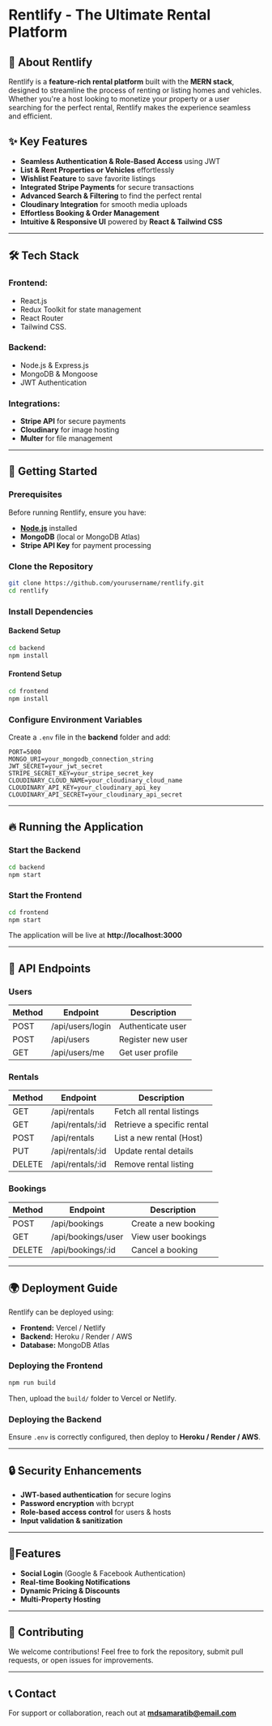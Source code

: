 # Rentlify - The Ultimate Rental Platform

## 🚀 About Rentlify
Rentlify is a **feature-rich rental platform** built with the **MERN stack**, designed to streamline the process of renting or listing homes and vehicles. Whether you're a host looking to monetize your property or a user searching for the perfect rental, Rentlify makes the experience seamless and efficient.

## ✨ Key Features
- **Seamless Authentication & Role-Based Access** using JWT
- **List & Rent Properties or Vehicles** effortlessly
- **Wishlist Feature** to save favorite listings
- **Integrated Stripe Payments** for secure transactions
- **Advanced Search & Filtering** to find the perfect rental
- **Cloudinary Integration** for smooth media uploads
- **Effortless Booking & Order Management**
- **Intuitive & Responsive UI** powered by **React & Tailwind CSS**

---

## 🛠️ Tech Stack
### **Frontend:**
- React.js
- Redux Toolkit for state management
- React Router
- Tailwind CSS.

### **Backend:**
- Node.js & Express.js
- MongoDB & Mongoose
- JWT Authentication

### **Integrations:**
- **Stripe API** for secure payments
- **Cloudinary** for image hosting
- **Multer** for file management

---

## 🚀 Getting Started
### **Prerequisites**
Before running Rentlify, ensure you have:
- **[Node.js](https://nodejs.org/)** installed
- **MongoDB** (local or MongoDB Atlas)
- **Stripe API Key** for payment processing

### **Clone the Repository**
```sh
git clone https://github.com/yourusername/rentlify.git
cd rentlify
```

### **Install Dependencies**
#### **Backend Setup**
```sh
cd backend
npm install
```

#### **Frontend Setup**
```sh
cd frontend
npm install
```

### **Configure Environment Variables**
Create a `.env` file in the **backend** folder and add:
```env
PORT=5000
MONGO_URI=your_mongodb_connection_string
JWT_SECRET=your_jwt_secret
STRIPE_SECRET_KEY=your_stripe_secret_key
CLOUDINARY_CLOUD_NAME=your_cloudinary_cloud_name
CLOUDINARY_API_KEY=your_cloudinary_api_key
CLOUDINARY_API_SECRET=your_cloudinary_api_secret
```

---

## 🔥 Running the Application
### **Start the Backend**
```sh
cd backend
npm start
```

### **Start the Frontend**
```sh
cd frontend
npm start
```

The application will be live at **http://localhost:3000**

---

## 🚀 API Endpoints
### **Users**
| Method | Endpoint          | Description         |
|--------|------------------|---------------------|
| POST   | /api/users/login | Authenticate user   |
| POST   | /api/users       | Register new user   |
| GET    | /api/users/me    | Get user profile    |

### **Rentals**
| Method | Endpoint          | Description                |
|--------|------------------|----------------------------|
| GET    | /api/rentals     | Fetch all rental listings  |
| GET    | /api/rentals/:id | Retrieve a specific rental |
| POST   | /api/rentals     | List a new rental (Host)   |
| PUT    | /api/rentals/:id | Update rental details      |
| DELETE | /api/rentals/:id | Remove rental listing      |

### **Bookings**
| Method | Endpoint            | Description            |
|--------|--------------------|------------------------|
| POST   | /api/bookings      | Create a new booking  |
| GET    | /api/bookings/user | View user bookings    |
| DELETE | /api/bookings/:id  | Cancel a booking      |

---

## 🌍 Deployment Guide
Rentlify can be deployed using:
- **Frontend:** Vercel / Netlify
- **Backend:** Heroku / Render / AWS
- **Database:** MongoDB Atlas

### **Deploying the Frontend**
```sh
npm run build
```
Then, upload the `build/` folder to Vercel or Netlify.

### **Deploying the Backend**
Ensure `.env` is correctly configured, then deploy to **Heroku / Render / AWS**.

---

## 🔒 Security Enhancements
- **JWT-based authentication** for secure logins
- **Password encryption** with bcrypt
- **Role-based access control** for users & hosts
- **Input validation & sanitization**

---

## 🚀Features
- **Social Login** (Google & Facebook Authentication)
- **Real-time Booking Notifications**
- **Dynamic Pricing & Discounts**
- **Multi-Property Hosting**

---

## 🤝 Contributing
We welcome contributions! Feel free to fork the repository, submit pull requests, or open issues for improvements.

---

## 📞 Contact
For support or collaboration, reach out at **mdsamaratib@email.com**


